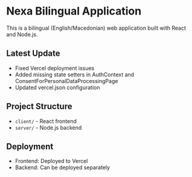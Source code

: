 # Nexa Bilingual Application

This is a bilingual (English/Macedonian) web application built with React and Node.js.

## Latest Update
- Fixed Vercel deployment issues
- Added missing state setters in AuthContext and ConsentForPersonalDataProcessingPage
- Updated vercel.json configuration

## Project Structure
- `client/` - React frontend
- `server/` - Node.js backend

## Deployment
- Frontend: Deployed to Vercel
- Backend: Can be deployed separately
